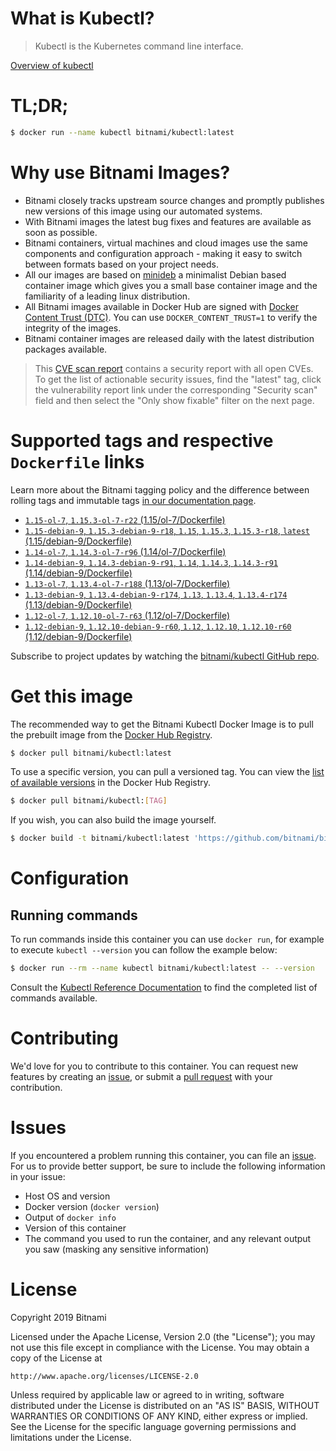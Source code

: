 
# What is Kubectl?

> Kubectl is the Kubernetes command line interface.

[Overview of kubectl](https://kubernetes.io/docs/reference/kubectl/overview/)

# TL;DR;

```bash
$ docker run --name kubectl bitnami/kubectl:latest
```

# Why use Bitnami Images?

* Bitnami closely tracks upstream source changes and promptly publishes new versions of this image using our automated systems.
* With Bitnami images the latest bug fixes and features are available as soon as possible.
* Bitnami containers, virtual machines and cloud images use the same components and configuration approach - making it easy to switch between formats based on your project needs.
* All our images are based on [minideb](https://github.com/bitnami/minideb) a minimalist Debian based container image which gives you a small base container image and the familiarity of a leading linux distribution.
* All Bitnami images available in Docker Hub are signed with [Docker Content Trust (DTC)](https://docs.docker.com/engine/security/trust/content_trust/). You can use `DOCKER_CONTENT_TRUST=1` to verify the integrity of the images.
* Bitnami container images are released daily with the latest distribution packages available.


> This [CVE scan report](https://quay.io/repository/bitnami/kubectl?tab=tags) contains a security report with all open CVEs. To get the list of actionable security issues, find the "latest" tag, click the vulnerability report link under the corresponding "Security scan" field and then select the "Only show fixable" filter on the next page.

# Supported tags and respective `Dockerfile` links

Learn more about the Bitnami tagging policy and the difference between rolling tags and immutable tags [in our documentation page](https://docs.bitnami.com/containers/how-to/understand-rolling-tags-containers/).


* [`1.15-ol-7`, `1.15.3-ol-7-r22` (1.15/ol-7/Dockerfile)](https://github.com/bitnami/bitnami-docker-kubectl/blob/1.15.3-ol-7-r22/1.15/ol-7/Dockerfile)
* [`1.15-debian-9`, `1.15.3-debian-9-r18`, `1.15`, `1.15.3`, `1.15.3-r18`, `latest` (1.15/debian-9/Dockerfile)](https://github.com/bitnami/bitnami-docker-kubectl/blob/1.15.3-debian-9-r18/1.15/debian-9/Dockerfile)
* [`1.14-ol-7`, `1.14.3-ol-7-r96` (1.14/ol-7/Dockerfile)](https://github.com/bitnami/bitnami-docker-kubectl/blob/1.14.3-ol-7-r96/1.14/ol-7/Dockerfile)
* [`1.14-debian-9`, `1.14.3-debian-9-r91`, `1.14`, `1.14.3`, `1.14.3-r91` (1.14/debian-9/Dockerfile)](https://github.com/bitnami/bitnami-docker-kubectl/blob/1.14.3-debian-9-r91/1.14/debian-9/Dockerfile)
* [`1.13-ol-7`, `1.13.4-ol-7-r188` (1.13/ol-7/Dockerfile)](https://github.com/bitnami/bitnami-docker-kubectl/blob/1.13.4-ol-7-r188/1.13/ol-7/Dockerfile)
* [`1.13-debian-9`, `1.13.4-debian-9-r174`, `1.13`, `1.13.4`, `1.13.4-r174` (1.13/debian-9/Dockerfile)](https://github.com/bitnami/bitnami-docker-kubectl/blob/1.13.4-debian-9-r174/1.13/debian-9/Dockerfile)
* [`1.12-ol-7`, `1.12.10-ol-7-r63` (1.12/ol-7/Dockerfile)](https://github.com/bitnami/bitnami-docker-kubectl/blob/1.12.10-ol-7-r63/1.12/ol-7/Dockerfile)
* [`1.12-debian-9`, `1.12.10-debian-9-r60`, `1.12`, `1.12.10`, `1.12.10-r60` (1.12/debian-9/Dockerfile)](https://github.com/bitnami/bitnami-docker-kubectl/blob/1.12.10-debian-9-r60/1.12/debian-9/Dockerfile)

Subscribe to project updates by watching the [bitnami/kubectl GitHub repo](https://github.com/bitnami/bitnami-docker-kubectl).

# Get this image

The recommended way to get the Bitnami Kubectl Docker Image is to pull the prebuilt image from the [Docker Hub Registry](https://hub.docker.com/r/bitnami/kubectl).

```bash
$ docker pull bitnami/kubectl:latest
```

To use a specific version, you can pull a versioned tag. You can view the [list of available versions](https://hub.docker.com/r/bitnami/kubectl/tags/) in the Docker Hub Registry.

```bash
$ docker pull bitnami/kubectl:[TAG]
```

If you wish, you can also build the image yourself.

```bash
$ docker build -t bitnami/kubectl:latest 'https://github.com/bitnami/bitnami-docker-kubectl.git#master:1.15/debian-9'
```

# Configuration

## Running commands

To run commands inside this container you can use `docker run`, for example to execute `kubectl --version` you can follow the example below:

```bash
$ docker run --rm --name kubectl bitnami/kubectl:latest -- --version
```

Consult the [Kubectl Reference Documentation](https://kubernetes.io/docs/reference/generated/kubectl/kubectl-commands) to find the completed list of commands available.

# Contributing

We'd love for you to contribute to this container. You can request new features by creating an [issue](https://github.com/bitnami/bitnami-docker-kubectl/issues), or submit a [pull request](https://github.com/bitnami/bitnami-docker-kubectl/pulls) with your contribution.

# Issues

If you encountered a problem running this container, you can file an [issue](https://github.com/bitnami/bitnami-docker-kubectl/issues). For us to provide better support, be sure to include the following information in your issue:

- Host OS and version
- Docker version (`docker version`)
- Output of `docker info`
- Version of this container
- The command you used to run the container, and any relevant output you saw (masking any sensitive information)

# License

Copyright 2019 Bitnami

Licensed under the Apache License, Version 2.0 (the "License");
you may not use this file except in compliance with the License.
You may obtain a copy of the License at

    http://www.apache.org/licenses/LICENSE-2.0

Unless required by applicable law or agreed to in writing, software
distributed under the License is distributed on an "AS IS" BASIS,
WITHOUT WARRANTIES OR CONDITIONS OF ANY KIND, either express or implied.
See the License for the specific language governing permissions and
limitations under the License.
